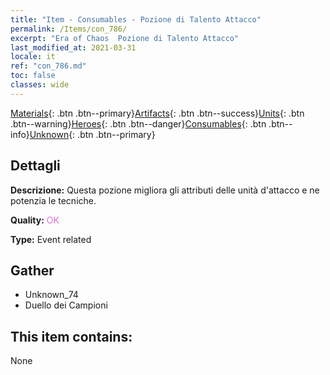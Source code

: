 ```yaml
---
title: "Item - Consumables - Pozione di Talento Attacco"
permalink: /Items/con_786/
excerpt: "Era of Chaos  Pozione di Talento Attacco"
last_modified_at: 2021-03-31
locale: it
ref: "con_786.md"
toc: false
classes: wide
---
```

 [Materials](/it/Items/){: .btn .btn--primary}[Artifacts](/it/Items/Artifacts/){: .btn .btn--success}[Units](/it/Items/Units/){: .btn .btn--warning}[Heroes](/it/Items/Heroes/){: .btn .btn--danger}[Consumables](/it/Items/Consumables/){: .btn .btn--info}[Unknown](/it/Items/Unknown/){: .btn .btn--primary}

## Dettagli
 **Descrizione:** Questa pozione migliora gli attributi delle unità d'attacco e ne potenzia le tecniche.

 **Quality:** <span style="color: #DA70D6">OK</span>

 **Type:** Event related

## Gather

*    Unknown_74 
*    Duello dei Campioni 

## This item contains:

  None


